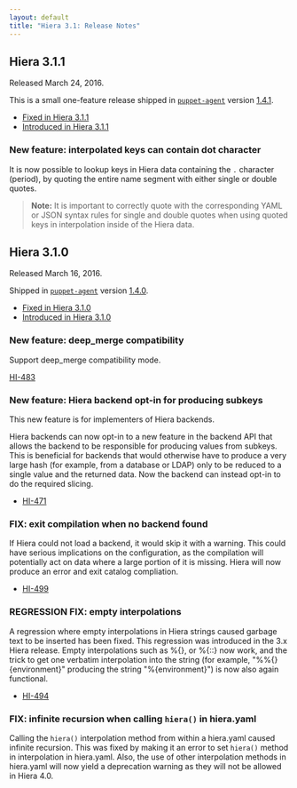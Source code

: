 ```yaml
---
layout: default
title: "Hiera 3.1: Release Notes"
---
```


[`puppet-agent`]: /puppet/4.4/reference/about_agent.html

## Hiera 3.1.1

Released March 24, 2016.

This is a small one-feature release shipped in [`puppet-agent`][] version [1.4.1](/puppet/4.4/reference/release_notes_agent.html#puppet-agent-140). 

* [Fixed in Hiera 3.1.1](https://tickets.puppetlabs.com/issues/?jql=fixVersion+%3D+%27HI+3.1.1%27)
* [Introduced in Hiera 3.1.1](https://tickets.puppetlabs.com/issues/?jql=affectedVersion+%3D+%27HI+3.1.1%27)

### New feature: interpolated keys can contain dot character

It is now possible to lookup keys in Hiera data containing the `.` character (period), by quoting the entire name segment with either single or double quotes.

> **Note:** It is important to correctly quote with the corresponding YAML or JSON syntax rules for single and double quotes when using quoted keys in interpolation inside of the Hiera data.


## Hiera 3.1.0

Released March 16, 2016.

Shipped in [`puppet-agent`][] version [1.4.0](/puppet/4.4/reference/release_notes_agent.html#puppet-agent-140).

* [Fixed in Hiera 3.1.0](https://tickets.puppetlabs.com/issues/?jql=fixVersion+%3D+%27HI+3.1.0%27)
* [Introduced in Hiera 3.1.0](https://tickets.puppetlabs.com/issues/?jql=affectedVersion+%3D+%27HI+3.1.0%27)

### New feature: deep_merge compatibility

Support deep_merge compatibility mode.

[HI-483](https://tickets.puppetlabs.com/browse/HI-483)

### New feature: Hiera backend opt-in for producing subkeys

This new feature is for implementers of Hiera backends. 

Hiera backends can now opt-in to a new feature in the backend API that allows the backend to be responsible for producing values from subkeys. This is beneficial for backends that would otherwise have to produce a very large hash (for example, from a database or LDAP) only to be reduced to a single value and the returned data. Now the backend can instead opt-in to do the required slicing. 

* [HI-471](https://tickets.puppetlabs.com/browse/HI-471)

### FIX: exit compilation when no backend found

If Hiera could not load a backend, it would skip it with a warning. This could have serious implications on the configuration, as the compilation will potentially act on data where a large portion of it is missing. Hiera will now produce an error and exit catalog compliation.

* [HI-499](https://tickets.puppetlabs.com/browse/HI-499)

### REGRESSION FIX: empty interpolations

A regression where empty interpolations in Hiera strings caused garbage text to be inserted has been fixed. This regression was introduced in the 3.x Hiera release. Empty interpolations such as %{}, or %{::} now work, and the trick to get one verbatim interpolation into the string (for example, "%%{}{environment}" producing the string "%{environment}") is now also again functional.

* [HI-494](https://tickets.puppetlabs.com/browse/HI-494)

### FIX: infinite recursion when calling `hiera()` in hiera.yaml

Calling the `hiera()` interpolation method from within a hiera.yaml caused infinite recursion. This was fixed by making it an error to set `hiera()` method in interpolation in hiera.yaml. Also, the use of other interpolation methods in hiera.yaml will now yield a deprecation warning as they will not be allowed in Hiera 4.0.
